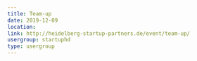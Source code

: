 ```yaml
---
title: Team-up
date: 2019-12-09
location: 
link: http://heidelberg-startup-partners.de/event/team-up/
usergroup: startuphd
type: usergroup
---
```


